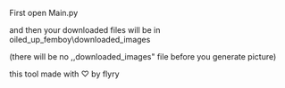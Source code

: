First open Main.py

and then your downloaded files will be in oiled_up_femboy\downloaded_images


(there will be no ,,downloaded_images" file before you generate picture)








this tool made with ♡ by flyry
